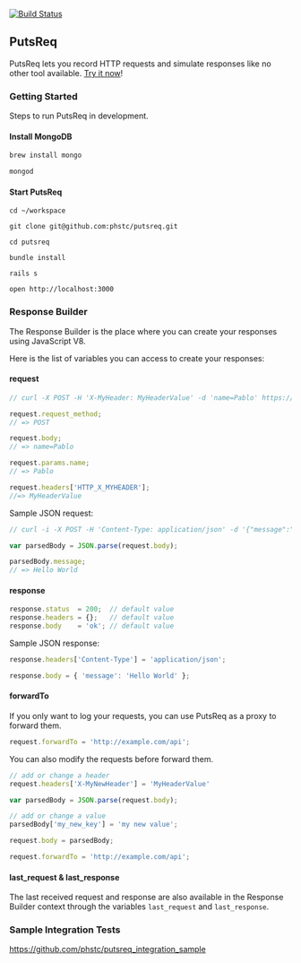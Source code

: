[![Build Status](https://travis-ci.org/phstc/putsreq.svg)](https://travis-ci.org/phstc/putsreq)

## PutsReq

PutsReq lets you record HTTP requests and simulate responses like no other tool available. [Try it now](http://putsreq.com)!

### Getting Started

Steps to run PutsReq in development.

#### Install MongoDB

```bash
brew install mongo

mongod
```

#### Start PutsReq

```
cd ~/workspace

git clone git@github.com:phstc/putsreq.git

cd putsreq

bundle install

rails s

open http://localhost:3000
```

### Response Builder

The Response Builder is the place where you can create your responses using JavaScript V8.

Here is the list of variables you can access to create your responses:

#### request

```javascript
// curl -X POST -H 'X-MyHeader: MyHeaderValue' -d 'name=Pablo' https://putsreq.com/123...

request.request_method;
// => POST

request.body;
// => name=Pablo

request.params.name;
// => Pablo

request.headers['HTTP_X_MYHEADER'];
//=> MyHeaderValue
```

Sample JSON request:

```javascript
// curl -i -X POST -H 'Content-Type: application/json' -d '{"message":"Hello World"}' https://putsreq.com/123...

var parsedBody = JSON.parse(request.body);

parsedBody.message;
// => Hello World
```

#### response

```javascript
response.status  = 200;  // default value
response.headers = {};   // default value
response.body    = 'ok'; // default value
```

Sample JSON response:

```javascript
response.headers['Content-Type'] = 'application/json';

response.body = { 'message': 'Hello World' };
```

#### forwardTo

If you only want to log your requests, you can use PutsReq as a proxy to forward them.

```javascript
request.forwardTo = 'http://example.com/api';
```

You can also modify the requests before forward them.

```javascript
// add or change a header
request.headers['X-MyNewHeader'] = 'MyHeaderValue'

var parsedBody = JSON.parse(request.body);

// add or change a value
parsedBody['my_new_key'] = 'my new value';

request.body = parsedBody;

request.forwardTo = 'http://example.com/api';
```

#### last_request & last_response

The last received request and response are also available in the Response Builder context through the variables `last_request` and `last_response`.

### Sample Integration Tests

https://github.com/phstc/putsreq_integration_sample
